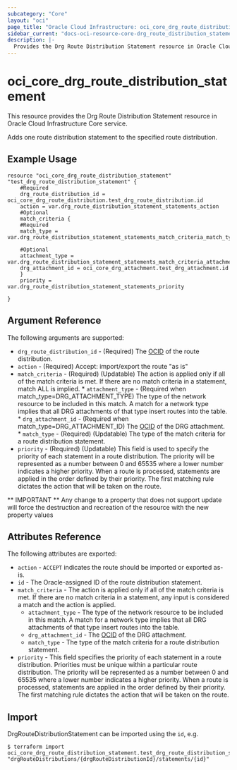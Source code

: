 ```yaml
---
subcategory: "Core"
layout: "oci"
page_title: "Oracle Cloud Infrastructure: oci_core_drg_route_distribution_statement"
sidebar_current: "docs-oci-resource-core-drg_route_distribution_statement"
description: |-
  Provides the Drg Route Distribution Statement resource in Oracle Cloud Infrastructure Core service
---
```


# oci_core_drg_route_distribution_statement
This resource provides the Drg Route Distribution Statement resource in Oracle Cloud Infrastructure Core service.

Adds one route distribution statement to the specified route distribution.


## Example Usage

```hcl
resource "oci_core_drg_route_distribution_statement" "test_drg_route_distribution_statement" {
	#Required
	drg_route_distribution_id = oci_core_drg_route_distribution.test_drg_route_distribution.id
	action = var.drg_route_distribution_statement_statements_action
	#Optional
	match_criteria {
	#Required
	match_type = var.drg_route_distribution_statement_statements_match_criteria_match_type

	#Optional
	attachment_type = var.drg_route_distribution_statement_statements_match_criteria_attachment_type
	drg_attachment_id = oci_core_drg_attachment.test_drg_attachment.id
	}
	priority = var.drg_route_distribution_statement_statements_priority

}
```

## Argument Reference

The following arguments are supported:

* `drg_route_distribution_id` - (Required) The [OCID](https://docs.cloud.oracle.com/iaas/Content/General/Concepts/identifiers.htm) of the route distribution.
* `action` - (Required) Accept: import/export the route "as is" 
* `match_criteria` - (Required) (Updatable) The action is applied only if all of the match criteria is met. If there are no match criteria in a statement, match ALL is implied. 
		* `attachment_type` - (Required when match_type=DRG_ATTACHMENT_TYPE) The type of the network resource to be included in this match. A match for a network type implies that all DRG attachments of that type insert routes into the table. 
		* `drg_attachment_id` - (Required when match_type=DRG_ATTACHMENT_ID) The [OCID](https://docs.cloud.oracle.com/iaas/Content/General/Concepts/identifiers.htm) of the DRG attachment. 
		* `match_type` - (Required) (Updatable) The type of the match criteria for a route distribution statement.
* `priority` - (Required) (Updatable) This field is used to specify the priority of each statement in a route distribution. The priority will be represented as a number between 0 and 65535 where a lower number indicates a higher priority. When a route is processed, statements are applied in the order defined by their priority. The first matching rule dictates the action that will be taken on the route. 


** IMPORTANT **
Any change to a property that does not support update will force the destruction and recreation of the resource with the new property values

## Attributes Reference

The following attributes are exported:

* `action` - `ACCEPT` indicates the route should be imported or exported as-is. 
* `id` - The Oracle-assigned ID of the route distribution statement. 
* `match_criteria` - The action is applied only if all of the match criteria is met. If there are no match criteria in a statement, any input is considered a match and the action is applied. 
	* `attachment_type` - The type of the network resource to be included in this match. A match for a network type implies that all DRG attachments of that type insert routes into the table. 
	* `drg_attachment_id` - The [OCID](https://docs.cloud.oracle.com/iaas/Content/General/Concepts/identifiers.htm) of the DRG attachment. 
	* `match_type` - The type of the match criteria for a route distribution statement. 
* `priority` - This field specifies the priority of each statement in a route distribution. Priorities must be unique within a particular route distribution. The priority will be represented as a number between 0 and 65535 where a lower number indicates a higher priority. When a route is processed, statements are applied in the order defined by their priority. The first matching rule dictates the action that will be taken on the route. 

## Import

DrgRouteDistributionStatement can be imported using the `id`, e.g.

```
$ terraform import oci_core_drg_route_distribution_statement.test_drg_route_distribution_statement "drgRouteDistributions/{drgRouteDistributionId}/statements/{id}" 
```

